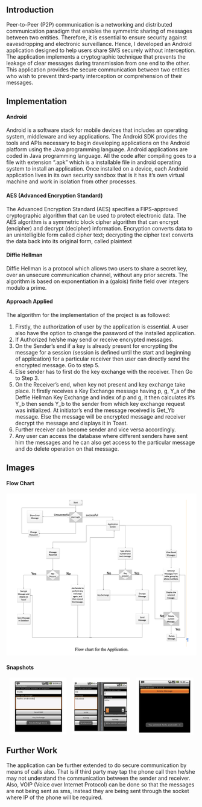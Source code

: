 ## Introduction

Peer-to-Peer (P2P) communication is a networking and distributed communication paradigm that enables the symmetric sharing of messages between two entities. Therefore, it is essential to ensure security against eavesdropping and electronic surveillance. Hence, I developed an Android application designed to help users share SMS securely without interception. The application implements a cryptographic technique that prevents the leakage of clear messages during transmission from one end to the other. This application provides the secure communication between two entities who wish to prevent third-party interception or comprehension of their messages.

## Implementation

#### Android
Android is a software stack for mobile devices that includes an operating system, middleware and key applications. The Android SDK provides the tools and APIs necessary to begin developing applications on the Android platform using the Java programming language. Android applications are coded in Java programming language. All the code after compiling goes to a file with extension “.apk” which is a installable file in android operating system to install an application. Once installed on a device, each Android application lives in its own security sandbox that  is it has it’s own virtual machine and work in isolation from other processes.

#### AES (Advanced Encryption Standard)

The Advanced Encryption Standard (AES) specifies a FIPS-approved cryptographic algorithm that can be used to protect electronic data. The AES algorithm is a symmetric block cipher algorithm that can encrypt (encipher) and decrypt (decipher) information. Encryption converts data to an unintelligible form called cipher text; decrypting the cipher text converts the data back into its original form, called plaintext

#### Diffie Hellman

Diffie Hellman is a protocol which allows two users to share a secret key, over an unsecure communication channel, without any prior secrets. The algorithm is based on exponentiation in a (galois) finite field over integers modulo a prime.

#### Approach Applied

The algorithm for the implementation of the project is as followed:
1. Firstly, the authorization of user by the application is essential. A user also have the option to change the password of the installed application.
2. If Authorized he/she may send or receive encrypted messages.
3. On the Sender’s end if a key is already present for encrypting the message for a session (session is defined until the start and beginning of application) for a particular receiver then user can directly send the encrypted message. Go to step 5.
4. Else sender has to first do the key exchange with the receiver. Then Go to Step 3.
5. On the Receiver’s end, when key not present and key exchange take place. It firstly receives a Key Exchange message having p, g, Y_a of the Deffie Hellman Key Exchange and index of p and g, it then calculates it’s Y_b then sends Y_b to the sender from which key exchange request was initialized. At initiator’s end the message received is Get_Yb message. Else the message will be encrypted message and receiver decrypt the message and displays it in Toast.
6. Further receiver can become sender and vice versa accordingly.
7. Any user can access the database where different senders have sent him the messages and he can also get access to the particular message and do delete operation on that message.

## Images

#### Flow Chart

![FlowChart](images/FlowChart_Secure_SMS.png)

#### Snapshots

<div style="display: flex; justify-content: space-around;">

  <img src="images/Snapshot_1.png" alt="Image 1" style="width: 30%;">
  <img src="images/Snapshot_2.png" alt="Image 2" style="width: 30%;">
  <img src="images/Snapshot_3.png" alt="Image 3" style="width: 30%;">

</div>


## Further Work
The application can be further extended to do secure communication by means of calls also. That is if third party may tap the phone call then he/she may not understand the communication between the sender and receiver. Also, VOIP (Voice over Internet Protocol) can be done so that the messages are not being sent as sms, instead they are being sent through the socket where IP of the phone will be required.   

